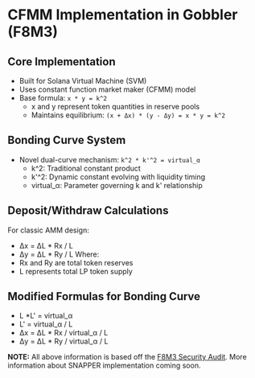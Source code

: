 # CFMM Implementation in Gobbler (F8M3)

## Core Implementation
- Built for Solana Virtual Machine (SVM)
- Uses constant function market maker (CFMM) model
- Base formula: `x * y = k^2`
  - x and y represent token quantities in reserve pools
  - Maintains equilibrium: `(x + Δx) * (y - Δy) = x * y = k^2`

## Bonding Curve System
- Novel dual-curve mechanism: `k^2 * k'^2 = virtual_α`
  - k^2: Traditional constant product
  - k'^2: Dynamic constant evolving with liquidity timing
  - virtual_α: Parameter governing k and k' relationship

## Deposit/Withdraw Calculations
For classic AMM design:
- Δx = ΔL * Rx / L
- Δy = ΔL * Ry / L
Where:
- Rx and Ry are total token reserves
- L represents total LP token supply

## Modified Formulas for Bonding Curve
- L *L' = virtual_α
- L' = virtual_α / L
- Δx = ΔL * Rx / virtual_α / L
- Δy = ΔL * Ry / virtual_α / L

**NOTE:** All above information is based off the [F8M3 Security Audit](../security-and-audits/audit-reports/f8m3-security-review.md). More information about SNAPPER implementation coming soon.